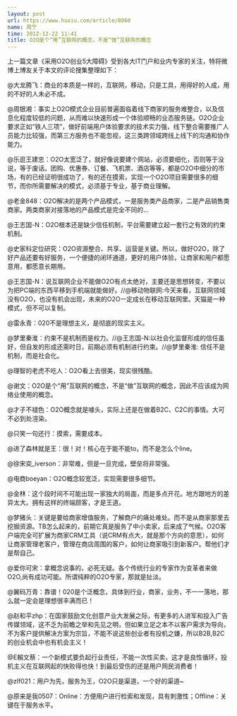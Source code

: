 ```yaml
---
layout: post
url: https://www.huxiu.com/article/8060
name: 周宁
time: 2012-12-22 11:41
title: O2O是个“用”互联网的概念，不是“做”互联网的概念
---
```

上一篇文章《采用O2O创业5大障碍》受到各大IT门户和业内专家的关注，特将微博上博友关于本文的评论搜集整理如下：

@大龙腾飞：商业的本质是一样的，互联网，移动，只是工具，用得好的人成，用的不好的人未必不成。

@周银湘：事实上O2O模式企业目前普遍面临着线下商家的服务难整合，以及信息化程度较低的问题，从而难以快速形成一个体验顺畅的业态服务链。O2O企业要求正如“铁人三项”，做好前端用户体验要求的技术实力强，线下整合需要推广人员能力比较强，而第三方服务也不能忽视，这三类跨领域跨线上线下的沟通和协作能力。

@乐逛王建忠：O2O太宽泛了，就好像说要建个网站，必须要细化，否则等于没说，等于废话。团购、优惠券、订餐、飞机票、酒店等等，都是O2O中细分的市场，有的已经证明很成功了，有的还在摸索，实现一个O2O项目需要很多的细节，而你所需要解决的模式，必须基于专业，基于商业理解。

@老金848：O2O解决的是两个产品模式，一是服务类产品商家，二是产品销售类商家。两类商家对接落地的产品模式是完全不同的…

@王志国-N：O2O根本还是缺少信任机制，平台需要建立起一套行之有效的约束机制。

@史家科定位研究：O2O资源整合、共享、运营是关键。所以，做好O2O，除了好产品还要有好服务，一个便捷的闭环通道，更好的用户体验，让商家和用户都愿意用，都愿意长期用。

@王志国-N：说互联网企业不能做O2O有点太绝对，主要还是思想转变，不要以为把PC端的东西平移到手机端就能做好。//@移动物联网:今天来看，互联网领域没有O2O，也没有机会出现，未来的O2O一定成长在移动互联网里。天猫是一种模式，但不可以复制。

@雷永青：020不是理想主义，是彻底的现实主义。

@梦里秦淮：约束不是机制而是权力。//@王志国-N:以社会化监督形成的信任虽好，但自发的形成还需时日，前期必须有机制进行约束。//@梦里秦淮: 信任不是机制，而是社会化。

@理智的老虎不吃人：O2O看上去很美，现实很残酷。

@谢文：O2O是个“用”互联网的概念，不是“做”互联网的概念，因此不应该成为网络业使用的概念。

@才子不褪色：O2O概念就是噱头，实际上还是在做着B2C、C2C的事情。大可不必到处渲染。

@只笑一句还行：摸索，需要成本。

@进了森林就是王：很！对！核心在于能不能to，而不是怎么个line。

@徐宋奕_iverson：非常难，但是一旦完成，壁垒将非常强。

@电商boeyan：O2O概念较宽泛，实现需要很多细节。

@金林：这个段时间不可能出现一家独大的局面，而是多点开花。地方跟地方的差异太大。拥有这样的终端顾客，才是王道。

@梦猪头：关键是要给商家增值服务，了解商户的痛处难处。而不是从商家那里去挖掘资源。TB怎么起来的，前期它真是服务了中小卖家，后来成了气候。O2O客户端完全可扩展为商家CRM工具（说CRM有点大，就是那个方向的意思），如何让商家管理老客户，管理在商店周围的客户，如何让商家吸引到新客户。帮他们才是帮自己。

@爱你可宋：拿概念说事的，必死无疑。各个传统行业的专家作为变革者来做O2O,尚有成功可能。所谓纯粹的O2O专家，那就是扯淡。

@翼码万青：靠谱！020是个泛概念，具体到行业，商家，业务，不一一落地，那么就一定会是理想很丰满而已！

@赵和平zhp：在国家鼓励文化创意产业大发展之际，有更多的人进军和投入广告传媒领域，这不乏为前瞻之举和先见之明，但如果立足之本不以客户需求为导向，不为客户提供解决方案为宗旨，不能不说这些创业者有投机之嫌，所以B2B,B2C的创业机会中也有机会主义！

@E賴文蔡：一个新模式要负起行业责任，不能一次性买卖，这才是良性循环，投机主义在互联网起的快败得也快！到最后受伤的还是用户网民消费者！

@zlf021：用户为先，服务为王，O2O只是渠道，一个好的渠道~

@原来是我0507：Online：方便用户进行检索和发现，具有刺激性；Offline：关键在于服务水平。


